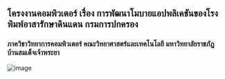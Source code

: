 ## โครงงานคอมพิวเตอร์ เรื่อง การพัฒนาโมบายแอปพลิเคชันของโรงพิมพ์อาสารักษาดินแดน กรมการปกครอง
### ภาควิชาวิทยาการคอมพิวเตอร์ คณะวิทยาศาสตร์และเทคโนโลยี มหาวิทยาลัยราชภัฏบ้านสมเด็จเจ้าพระยา

![image](https://imgur.com/iz3nSLH.jpg)

